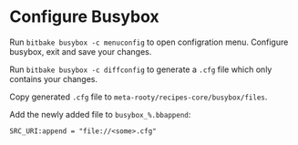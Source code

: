 # Configure Busybox

Run `bitbake busybox -c menuconfig` to open configration menu.
Configure busybox, exit and save your changes.

Run `bitbake busybox -c diffconfig` to generate a `.cfg` file which only contains your changes.

Copy generated `.cfg` file to `meta-rooty/recipes-core/busybox/files`.

Add the newly added file to `busybox_%.bbappend`:

```
SRC_URI:append = "file://<some>.cfg"
```